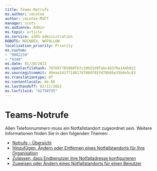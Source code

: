 ```yaml
---
title: Teams-Notrufe
ms.author: cmcatee
author: cmcatee-MSFT
manager: scotv
ms.audience: Admin
ms.topic: article
ms.service: o365-administration
ROBOTS: NOINDEX, NOFOLLOW
localization_priority: Priority
ms.custom:
- "9002239"
- "4348"
ms.date: 01/28/2022
ms.openlocfilehash: 787b0f705908fb7c38655d9fabc4b376e144b022
ms.sourcegitcommit: 49eaa1417714617d768df85fd79b65e35b6e5c83
ms.translationtype: HT
ms.contentlocale: de-DE
ms.lasthandoff: 02/11/2022
ms.locfileid: "62750735"
---
```

# <a name="teams-emergency-calling"></a>Teams-Notrufe

Allen Telefonnummern muss ein Notfallstandort zugeordnet sein. Weitere Informationen finden Sie in den folgenden Themen:

- [Notrufe – Übersicht ](https://docs.microsoft.com/MicrosoftTeams/what-are-emergency-locations-addresses-and-call-routing)
- [Hinzufügen, Ändern oder Entfernen eines Notfallstandorts für Ihre Organisation](https://docs.microsoft.com/MicrosoftTeams/add-change-remove-emergency-location-organization)
- [Zulassen, dass Endbenutzer ihre Notfalladresse konfigurieren](https://docs.microsoft.com/microsoftteams/emergency-calling-dispatchable-location#enable-end-users-to-configure-their-emergency-address)
- [Zuweisen oder Ändern eines Notfallstandorts für einen Benutzer](https://docs.microsoft.com/MicrosoftTeams/assign-change-emergency-location-user)
